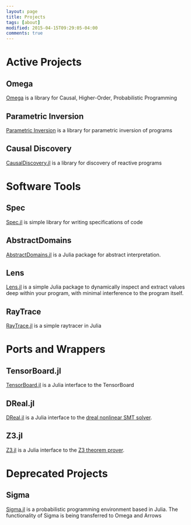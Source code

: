 ```yaml
---
layout: page
title: Projects
tags: [about]
modified: 2015-04-15T09:29:05-04:00
comments: true
---
```


# Active Projects

## Omega

[Omega](https://github.com/zenna/Omega.jl) is a library for Causal, Higher-Order, Probabilistic Programming

## Parametric Inversion

[Parametric Inversion](https://github.com/zenna/ParametricInversion.jl) is a library for parametric inversion of programs

## Causal Discovery 

[CausalDiscovery.jl](https://github.com/zenna/CausalDiscovery.jl) is a library for discovery of reactive programs

# Software Tools

## Spec

[Spec.jl](https://github.com/dreal/Spec.jl) is simple library for writing specifications of code

## AbstractDomains

[AbstractDomains.jl](https://github.com/zenna/AbstractDomains.jl) is a Julia package for abstract interpretation.

## Lens

[Lens.jl](https://github.com/zenna/Lens.jl) is a simple Julia package to dynamically inspect and extract values deep within your program, with minimal interference to the program itself.

## RayTrace

[RayTrace.jl](https://github.com/zenna/RayTrace.jl) is a simple raytracer in Julia


# Ports and Wrappers

## TensorBoard.jl

[TensorBoard.jl](https://github.com/dreal/TensorBoard.jl) is a Julia interface to the TensorBoard

## DReal.jl

[DReal.jl](https://github.com/dreal/DReal.jl) is a Julia interface to the [dreal nonlinear SMT solver](http://dreal.github.io/).

## Z3.jl

[Z3.jl](https://github.com/zenna/Z3.jl) is a Julia interface to the [Z3 theorem prover](http://rise4fun.com/z3).

# Deprecated Projects

## Sigma

[Sigma.jl](https://github.com/zenna/Sigma.jl) is a probabilistic programming environment based in Julia.
The functionality of Sigma is being transferred to Omega and Arrows
